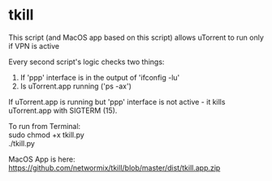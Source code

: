 # tkill

This script (and MacOS app based on this script) allows uTorrent to run only if VPN is active

Every second script's logic checks two things:<br>
1. If 'ppp' interface is in the output of 'ifconfig -lu'<br>
2. Is uTorrent.app running ('ps -ax')<br>

If uTorrent.app is running but 'ppp' interface is not active - it kills uTorrent.app with SIGTERM (15).


To run from Terminal:<br>
sudo chmod +x tkill.py<br>
./tkill.py<br>

MacOS App is here:<br>
https://github.com/networmix/tkill/blob/master/dist/tkill.app.zip
